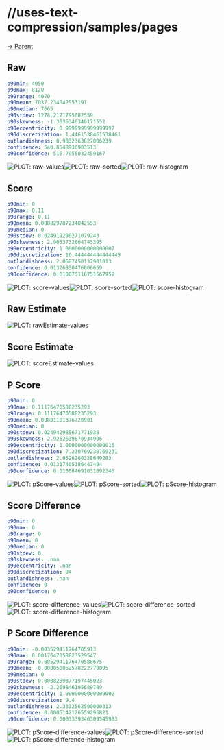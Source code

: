 
# //uses-text-compression/samples/pages

[→ Parent](../..)


## Raw


```yaml
p90min: 4050
p90max: 8120
p90range: 4070
p90mean: 7037.234042553191
p90median: 7665
p90stdev: 1278.2171795082559
p90skewness: -1.3035346340171552
p90eccentricity: 0.9999999999999997
p90discretization: 1.4461538461538461
outlandishness: 0.9832363827006239
confidence: 540.8548936903513
p90confidence: 516.7956032459167

```

![PLOT: raw-values](./raw/values.svg)![PLOT: raw-sorted](./raw/sorted.svg)![PLOT: raw-histogram](./raw/histogram.svg)
## Score


```yaml
p90min: 0
p90max: 0.11
p90range: 0.11
p90mean: 0.008829787234042553
p90median: 0
p90stdev: 0.024919290271079243
p90skewness: 2.9053732664743395
p90eccentricity: 1.0000000000000007
p90discretization: 10.444444444444445
outlandishness: 2.0687450137901013
confidence: 0.01326830476806659
p90confidence: 0.010075110751567959

```

![PLOT: score-values](./score/values.svg)![PLOT: score-sorted](./score/sorted.svg)![PLOT: score-histogram](./score/histogram.svg)
## Raw Estimate

![PLOT: rawEstimate-values](./rawEstimate/values.svg)
## Score Estimate

![PLOT: scoreEstimate-values](./scoreEstimate/values.svg)
## P Score


```yaml
p90min: 0
p90max: 0.11176470588235293
p90range: 0.11176470588235293
p90mean: 0.00881101376720901
p90median: 0
p90stdev: 0.024942985671771938
p90skewness: 2.9262639870934906
p90eccentricity: 1.0000000000000016
p90discretization: 7.230769230769231
outlandishness: 2.0526260338649283
confidence: 0.01317405386447494
p90confidence: 0.010084691031892346

```

![PLOT: pScore-values](./pScore/values.svg)![PLOT: pScore-sorted](./pScore/sorted.svg)![PLOT: pScore-histogram](./pScore/histogram.svg)
## Score Difference


```yaml
p90min: 0
p90max: 0
p90range: 0
p90mean: 0
p90median: 0
p90stdev: 0
p90skewness: .nan
p90eccentricity: .nan
p90discretization: 94
outlandishness: .nan
confidence: 0
p90confidence: 0

```

![PLOT: score-difference-values](./score-difference/values.svg)![PLOT: score-difference-sorted](./score-difference/sorted.svg)![PLOT: score-difference-histogram](./score-difference/histogram.svg)
## P Score Difference


```yaml
p90min: -0.003529411764705913
p90max: 0.0017647058823529547
p90range: 0.0052941176470588675
p90mean: -0.000050062578222779095
p90median: 0
p90stdev: 0.0008259377197445023
p90skewness: -2.269846195689789
p90eccentricity: 1.0000000000000002
p90discretization: 9.4
outlandishness: 2.3332562500000313
confidence: 0.0005142126559296821
p90confidence: 0.0003339346309545983

```

![PLOT: pScore-difference-values](./pScore-difference/values.svg)![PLOT: pScore-difference-sorted](./pScore-difference/sorted.svg)![PLOT: pScore-difference-histogram](./pScore-difference/histogram.svg)
